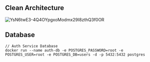 ## Clean Architecture
![YsN6twE3-4Q4OYpgxoModmx29I8zthQ3f0OR](https://user-images.githubusercontent.com/81958029/162618211-c36c00bd-5fda-4d5d-b12b-a5cb69ef9cf4.jpg)

## Database
```shell
// Auth Service Database
docker run --name auth-db -e POSTGRES_PASSWORD=root -e POSTGRES_USER=root -e POSTGRES_DB=users -d -p 5432:5432 postgres
```
